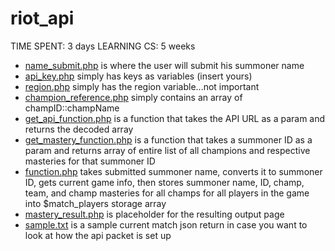# riot_api
TIME SPENT: 3 days 
LEARNING CS: 5 weeks

+ [name_submit.php](name_submit.php) is where the user will submit his summoner name
+ [api_key.php](api_key.php) simply has keys as variables (insert yours)
+ [region.php](region.php) simply has the region variable...not important
+ [champion_reference.php](champion_reference.php) simply contains an array of champID::champName
+ [get_api_function.php](get_api_function.php) is a function that takes the API URL as a param and returns the decoded array
+ [get_mastery_function.php](get_master_function.php) is a function that takes a summoner ID as a param and returns array of entire list of all champions and respective masteries for that summoner ID 
+ [function.php](function.php) takes submitted summoner name, converts it to summoner ID, gets current game info, then stores summoner name, ID, champ, team, and champ masteries for all champs for all players in the game into $match_players storage array
+ [mastery_result.php](master_result.php) is placeholder for the resulting output page
+ [sample.txt](sample.txt) is a sample current match json return in case you want to look at how the api packet is set up
